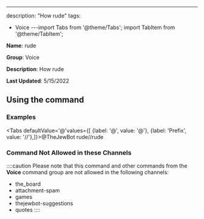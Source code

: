 ---
description: "How rude"
tags:
  - Voice
---import Tabs from '@theme/Tabs';
import TabItem from '@theme/TabItem';

**Name**: rude

**Group**: Voice

**Description**: How rude

**Last Updated**: 5/15/2022

## Using the command

### Examples
<Tabs defaultValue='@'values={[ {label: '@', value: '@'}, {label: 'Prefix', value: '//'},]}><TabItem value='@'>@TheJewBot rude</TabItem><TabItem value='//'>//rude</TabItem></Tabs>

### Command Not Allowed in these Channels
::::caution Please note that this command and other commands from the **Voice** command group are not allowed in the following channels:
- the_board
- attachment-spam
- games
- thejewbot-suggestions
- quotes
::::